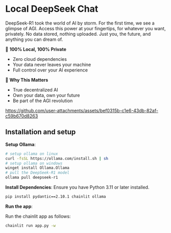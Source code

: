 
# Local DeepSeek Chat

DeepSeek-R1 took the world of AI by storm. For the first time, we see a glimpse of AGI. Access this power at your fingertips, for whatever you want, privately. No data stored, nothing uploaded. Just you, the future, and anything you can dream of.

🔐 **100% Local, 100% Private**
- Zero cloud dependencies
- Your data never leaves your machine
- Full control over your AI experience

🚀 **Why This Matters**

- True decentralized AI
- Own your data, own your future
- Be part of the AGI revolution

https://github.com/user-attachments/assets/bef0315b-c1e6-43db-82af-c59b670d8263

## Installation and setup

**Setup Ollama**:
   ```bash
   # setup ollama on linux 
   curl -fsSL https://ollama.com/install.sh | sh
   # setup ollama on windows
   winget install Ollama.Ollama
   # pull the DeepSeek-R1 model
   ollama pull deepseek-r1 
   ```


**Install Dependencies**:
   Ensure you have Python 3.11 or later installed.
   ```bash
   pip install pydantic==2.10.1 chainlit ollama
   ```

**Run the app**:

   Run the chainlit app as follows:
   ```bash
   chainlit run app.py -w
   ```
